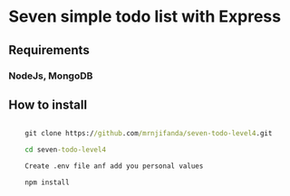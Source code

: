 # Seven simple todo list with Express

## Requirements

### NodeJs, MongoDB

## How to install

```cmd

    git clone https://github.com/mrnjifanda/seven-todo-level4.git

    cd seven-todo-level4

    Create .env file anf add you personal values

    npm install
```
